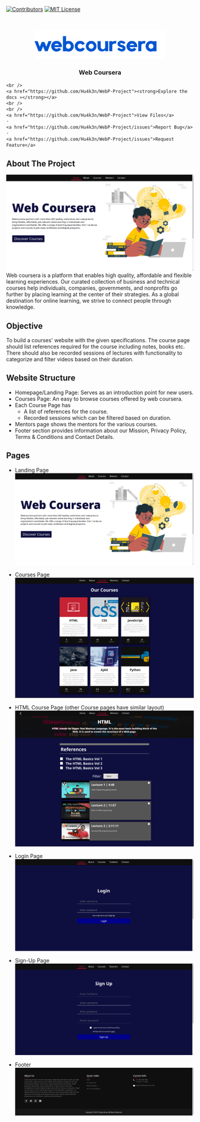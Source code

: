 [![Contributors][contributors-shield]][contributors-url]
[![MIT License][license-shield]][license-url]

<br />
<p align="center">
  <a href="https://github.com/Hu4k3n/WebP-Project">
    <img src="images/logo.png" alt="Logo" height="80">
  </a>

  <h3 align="center">Web Coursera</h3>

  <p align="center">
    
    <br />
    <a href="https://github.com/Hu4k3n/WebP-Project"><strong>Explore the docs »</strong></a>
    <br />
    <br />
    <a href="https://github.com/Hu4k3n/WebP-Project">View Files</a>
    ·
    <a href="https://github.com/Hu4k3n/WebP-Project/issues">Report Bug</a>
    ·
    <a href="https://github.com/Hu4k3n/WebP-Project/issues">Request Feature</a>
  </p>
</p>

## About The Project

[![Product Name Screen Shot][product-screenshot]](https://github.com/Hu4k3n/WebP-Project)
Web coursera is a platform that enables high quality, affordable and flexible learning experiences. Our curated collection of business and technical courses help individuals, companies, governments, and nonprofits go further by placing learning at the center of their strategies. As a global destination for online learning, we strive to connect people through knowledge.

## Objective

To build a courses' website with the given specifications. The course page should list references required for the course including notes, books etc. There should also be recorded sessions of lectures with functionality to categorize and filter videos based on their duration.

## Website Structure

-   Homepage/Landing Page: Serves as an introduction point for new users.
-   Courses Page: An easy to browse courses offered by web coursera.
-   Each Course Page has
    -   A list of references for the course.
    -   Recorded sessions which can be filtered based on duration.
-   Mentors page shows the mentors for the various courses.
-   Footer section provides information about our Mission, Privacy Policy, Terms & Conditions and Contact Details.

## Pages

-   Landing Page
    ![](resources/landing-page-ss.png)

-   Courses Page
    ![](resources/courses-page-ss.png)

-   HTML Course Page (other Course pages have similar layout)
    ![](resources/html-course-ss.png)

-   Login Page
    ![](resources/login-page-ss.png)

-   Sign-Up Page
    ![](resources/signup-page-ss.png)

-   Footer
    ![](resources/footer-ss.png)


<!-- MARKDOWN LINKS & IMAGES -->
[product-screenshot]: resources/landing-page-ss.png
[contributors-shield]: https://img.shields.io/badge/Conitrbutors-5-brightgreen
[contributors-url]: https://github.com/Hu4k3n/WebP-Project/graphs/contributors
[issues-url]: https://github.com/Hu4k3n/WebP-Project/issues
[license-shield]: https://img.shields.io/badge/license-MIT-orange
[license-url]: https://github.com/Hu4k3n/WebP-Project/blob/main/LICENSE.txt